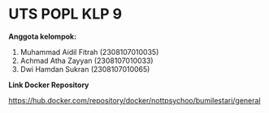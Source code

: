 # UTS POPL KLP 9

**Anggota kelompok:**

1.  Muhammad Aidil Fitrah (2308107010035)
2.  Achmad Atha Zayyan (2308107010033)
3.  Dwi Hamdan Sukran (2308107010065)

**Link Docker Repository**

https://hub.docker.com/repository/docker/nottpsychoo/bumilestari/general
